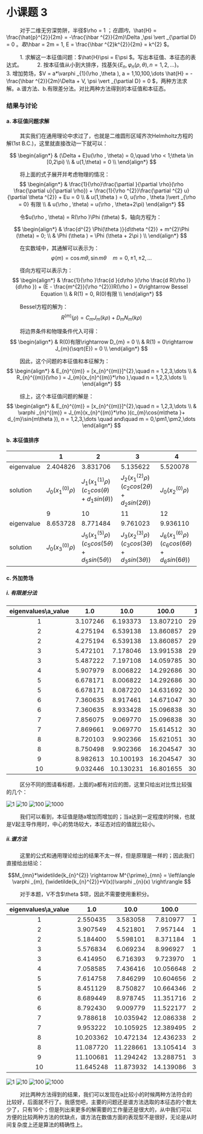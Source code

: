 # 小课题 3

$\qquad$ 对于二维无穷深势阱，半径$\rho = 1 $；在圆内，$\hat{H} = \frac{\hat{p}^{2}}{2m} = -\frac{\hbar ^{2}}{2m}\Delta ,\psi \vert _{\partial D} = 0 $。取$\hbar = 2m = 1, E = \frac{\hbar ^{2}k^{2}}{2m} = k^{2} $。

$\qquad$ 1. 求解这一本征值问题：$\hat{H}\psi = E\psi $。写出本征值、本征态的表达式。
$\qquad$ 2. 按本征值从小到大排序，找基矢$\{E_{n}, \varphi _{n}(\rho ,\theta ), n=1,2,\dots \}$。
$\qquad$ 3. 增加势场，$V = a*\varphi _{1}(\rho ,\theta ), a = 1,10,100,\dots \hat{H} = -\frac{\hbar ^{2}}{2m}\Delta + V, \psi \vert _{\partial D} = 0 $，两种方法求解。a.谱方法、b.有限差分法。对比两种方法得到的本征值和本征态。

### 结果与讨论

#### a. 本征值问题求解

$\qquad$ 其实我们在通用理论中求过了，也就是二维圆形区域齐次Helmholtz方程的解(1st B.C.)，这里就直接改动一下就可以：

$$
\begin{align*}
& (\Delta + E)u(\rho , \theta) = 0,\quad \rho < 1;\theta \in [0,2\pi) \\
& u(1,\theta) = 0 \\
\end{align*}
$$

$\qquad$ 将上面的式子展开并考虑物理的情况：
$$
\begin{align*}
& \frac{1}{\rho}\frac{\partial }{\partial \rho}(\rho \frac{\partial u}{\partial \rho}) + \frac{1}{\rho ^{2}}\frac{\partial ^{2} u}{\partial \theta ^{2}} + Eu = 0 \\
& u(1,\theta ) = 0, u(\rho , \theta )\vert _{\rho = 0} 有限 \\
& u(\rho , \theta) = u(\rho , \theta+2\pi)
\end{align*}
$$

$\qquad$ 令$u(\rho , \theta) = R(\rho )\Phi (\theta) $，轴向方程为：

$$
\begin{align*}
& \frac{d^{2} \Phi(\theta )}{d\theta ^{2}} + m^{2}\Phi (\theta) = 0; \\
& \Phi (\theta ) = \Phi (\theta + 2\pi ) \\
\end{align*}
$$

$\qquad$ 在实数域中，其通解可以表示为：
$$\varphi (m) = \cos m\theta , \sin m\theta \quad m = 0, \pm 1, \pm 2, \dots $$

$\qquad$ 径向方程可以表示为：
$$
\begin{align*}
& \frac{1}{\rho }\frac{d }{d\rho }(\rho \frac{d R(\rho )}{d\rho }) + (E - \frac{m^{2}}{\rho ^{2}})R(\rho ) = 0\rightarrow Bessel Equation \\
& R(1) = 0, R(0)有限 \\
\end{align*}
$$

$\qquad$ Bessel方程的解为：
$$R^{(m)}(\rho ) = C_{m}J_{m}(k\rho ) + D_{m}N_{m}(k\rho) $$

$\qquad$ 将边界条件和物理条件代入可得：
$$
\begin{align*}
& R(0)有限\rightarrow D_{m} = 0 \\
& R(1) = 0\rightarrow J_{m}(\sqrt{E}) = 0 \\
\end{align*}
$$

$\qquad$ 因此，这个问题的本征值和本征解为：
$$
\begin{align*}
& E_{n}^{(m)} = [x_{n}^{(m)}]^{2},\quad n = 1,2,3,\dots \\
& R_{n}^{(m)}(\rho ) = J_{m}(x_{n}^{(m)}*\rho ),\quad n = 1,2,3,\dots \\
\end{align*}
$$

$\qquad$ 综上，这个本征值问题的解是：
$$
\begin{align*}
& E_{n}^{(m)} = [x_{n}^{(m)}]^{2},\quad n = 1,2,3,\dots \\
& \varphi _{n}^{(m)} = J_{m}(x_{n}^{(m)}*\rho )(c_{m}\cos{m\theta }+ d_{m}\sin{m\theta }), n = 1,2,3,\dots \quad and\quad m = 0,\pm1,\pm2,\dots
\end{align*}
$$

#### b. 本征值排序

|  | 1 | 2 | 3 | 4 | 5 | 6 | 7 | 8 |
|---|---|---|---|---|---|---|---|---|
| eigenvalue | 2.404826 | 3.831706 | 5.135622 | 5.520078 | 6.380162 | 7.015587 | 7.588342 | 8.417244 |
| solution | $J_{0}(x_{1}^{(0)}\rho )$ | $J_{1}(x_{1}^{(1)}\rho )(c_{1}cos(\theta )+d_{1}sin(\theta ))$ | $J_{2}(x_{1}^{(2)}\rho )(c_{2}cos(2\theta )+d_{2}sin(2\theta ))$ | $J_{0}(x_{2}^{(0)}\rho )$ | $J_{3}(x_{1}^{(3)}\rho )(c_{3}cos(3\theta )+d_{3}sin(3\theta ))$ | $J_{1}(x_{2}^{(1)}\rho )(c_{1}cos(\theta )+d_{1}sin(\theta ))$ | $J_{4}(x_{1}^{(4)}\rho )(c_{4}cos(4\theta )+d_{4}sin(4\theta ))$ | $J_{2}(x_{2}^{(2)}\rho )(c_{2}cos(2\theta )+d_{2}sin(2\theta ))$ |
|  | 9 | 10 | 11 | 12 | 13 | 14 | 15 | 16 |
| eigenvalue | 8.653728 | 8.771484 | 9.761023 | 9.936110 | 10.173468 | 11.064709 | 11.086370 | 11.619841 |
| solution | $J_{0}(x_{3}^{(0)}\rho )$ | $J_{5}(x_{1}^{(5)}\rho )(c_{5}cos(5\theta )+d_{5}sin(5\theta ))$ | $J_{3}(x_{2}^{(3)}\rho )(c_{3}cos(3\theta )+d_{3}sin(3\theta ))$ | $J_{6}(x_{1}^{(6)}\rho )(c_{6}cos(6\theta )+d_{6}sin(6\theta ))$ | $J_{1}(x_{3}^{(1)}\rho )(c_{1}cos(\theta )+d_{1}sin(\theta ))$ | $J_{4}(x_{2}^{(4)}\rho )(c_{4}cos(4\theta )+d_{4}sin(4\theta ))$ | $J_{7}(x_{1}^{(7)}\rho )(c_{7}cos(7\theta )+d_{7}sin(7\theta ))$ | $J_{2}(x_{3}^{(2)}\rho )(c_{2}cos(2\theta )+d_{2}sin(2\theta ))$ |

#### c. 外加势场

##### i. 有限差分法

| eigenvalues\a_value | 1.0 | 10.0 | 100.0 | 1000.0 |
|:---:|:---:|:---:|:---:|---|
| 1 | 3.107246 | 6.193373 | 13.807210 | 29.810732 |
| 2 | 4.275194 | 6.539138 | 13.860857 | 29.811853 |
| 2 | 4.275194 | 6.539138 | 13.860857 | 29.811853 |
| 3 | 5.472101 | 7.178046 | 13.991538 | 29.812997 |
| 3 | 5.487222 | 7.197108 | 14.059785 | 30.192474 |
| 4 | 5.907979 | 8.006822 | 14.292686 | 30.218311 |
| 5 | 6.678171 | 8.006822 | 14.292686 | 30.218311 |
| 5 | 6.678171 | 8.087220 | 14.631692 | 30.283615 |
| 6 | 7.360635 | 8.917461 | 14.671047 | 30.301275 |
| 6 | 7.360635 | 8.933428 | 15.096838 | 30.405612 |
| 7 | 7.856075 | 9.069770 | 15.096838 | 30.405612 |
| 7 | 7.869661 | 9.069770 | 15.614512 | 30.527790 |
| 8 | 8.720103 | 9.902366 | 15.621051 | 30.577842 |
| 8 | 8.750498 | 9.902366 | 16.204547 | 30.719532 |
| 9 | 8.982613 | 10.100193 | 16.204547 | 30.719532 |
| 10 | 9.032446 | 10.130231 | 16.801655 | 30.830917 |

$\qquad$ 区分不同的图请看标题，上面的a都有对应的图，这里只给出对比性比较强的几个：

![1](pic/3_FDM_1.0.png)
![10](pic/3_FDM_10.0.png)
![100](pic/3_FDM_100.0.png)
![1000](pic/3_FDM_1000.0.png)

$\qquad$ 我们可以看到，本征值是随a增加而增加的；当a达到一定程度的时候，也就是V起主导作用时，中心的势场较大，本征态对应的值就比较小。

##### ii.谱方法

$\qquad$ 这里的公式和通用理论给出的结果不太一样，但是原理是一样的；因此我们直接给出结论：

$$M_{mn}*\widetilde{k_{n}^{2}} \rightarrow M^{\prime}_{mn} = \left\langle \varphi _{m}, (\widetilde{k_{n}^{2}}+V(x))\varphi _{n}(x) \right\rangle $$

$\qquad$ 对于本题，V不含$\theta $项，因此不需要使用重积分。

| eigenvalues\a_value | 1.0 | 10.0 | 100.0 | 1000.0 |
|:---:|:---:|:---:|:---:|---|
| 1 | 2.550435 | 3.583058 | 7.810977 | 18.218169 |
| 2 | 3.907549 | 4.521801 | 7.957144 | 18.623274 |
| 2 | 5.184400 | 5.598101 | 8.371184 | 19.090313 |
| 3 | 5.576834 | 6.069234 | 8.996927 | 19.319150 |
| 3 | 6.414950 | 6.716393 | 9.723970 | 19.370630 |
| 4 | 7.058585 | 7.436416 | 10.056648 | 20.953977 |
| 5 | 7.614758 | 7.846299 | 10.604656 | 20.986437 |
| 5 | 8.451129 | 8.750827 | 10.664346 | 21.091049 |
| 6 | 8.689449 | 8.978745 | 11.351716 | 25.425068 |
| 6 | 8.792430 | 9.009779 | 11.522177 | 26.094930 |
| 7 | 9.788618 | 10.035942 | 12.086338 | 26.961608 |
| 7 | 9.953222 | 10.105925 | 12.389495 | 27.142963 |
| 8 | 10.203362 | 10.472134 | 12.436233 | 27.337831 |
| 8 | 11.087720 | 11.228661 | 13.105414 | 30.331100 |
| 9 | 11.100681 | 11.294242 | 13.288751 | 30.674039 |
| 10 | 11.645248 | 11.873932 | 14.139086 | 31.145400 |

![1](pic/3_SMR_1.0.png)
![10](pic/3_SMR_10.0.png)
![100](pic/3_SMR_100.0.png)
![1000](pic/3_SMR_1000.0.png)

$\qquad$ 对比两种方法得到的结果，我们可以发现在a比较小的时候两种方法符合的比较好，后面就不行了。我感觉吧，主要的问题还是谱方法选取的本征态的个数太少了，只有16个；但是列出来更多的解需要的工作量还是很大的，从中我们可以方便的比较两种方法的优缺点，谱方法在数值方面的表现型不是很好，无论是从时间复杂度上还是算法的精确性上。